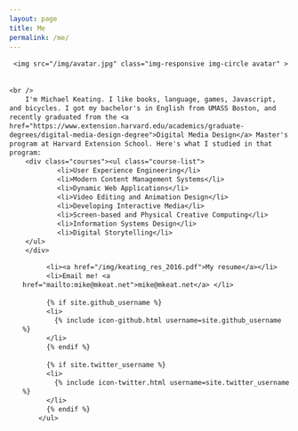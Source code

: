 ```yaml
---
layout: page
title: Me
permalink: /me/
---
```


<div class="home">

  


  <p>

  	 <img src="/img/avatar.jpg" class="img-responsive img-circle avatar" >


	<br />	 
  		I'm Michael Keating. I like books, language, games, Javascript, and bicycles. I got my bachelor's in English from UMASS Boston, and recently graduated from the <a href="https://www.extension.harvard.edu/academics/graduate-degrees/digital-media-design-degree">Digital Media Design</a> Master's program at Harvard Extension School. Here's what I studied in that program:
  		<div class="courses"><ul class="course-list">
  				<li>User Experience Engineering</li>
  				<li>Modern Content Management Systems</li>
  				<li>Dynamic Web Applications</li>
  				<li>Video Editing and Animation Design</li>
  				<li>Developing Interactive Media</li>
  				<li>Screen-based and Physical Creative Computing</li>
  				<li>Information Systems Design</li>
  				<li>Digital Storytelling</li>
  		</ul>
  		</div>	
  </p>	


<div class="social">
  	<ul class="social-media-list">

          <li><a href="/img/keating_res_2016.pdf">My resume</a></li>
          <li>Email me! <a href="mailto:mike@mkeat.net">mike@mkeat.net</a> </li>

          {% if site.github_username %}
          <li>
            {% include icon-github.html username=site.github_username %}
          </li>
          {% endif %}

          {% if site.twitter_username %}
          <li>
            {% include icon-twitter.html username=site.twitter_username %}
          </li>
          {% endif %}
        </ul>
</div>
  

</div>
